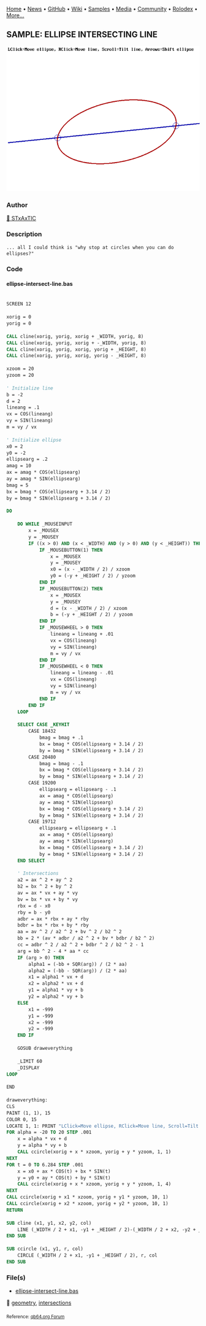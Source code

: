 [Home](https://qb64.com) • [News](../../news.md) • [GitHub](../../github.md) • [Wiki](../../wiki.md) • [Samples](../../samples.md) • [Media](../../media.md) • [Community](../../community.md) • [Rolodex](../../rolodex.md) • [More...](../../more.md)

## SAMPLE: ELLIPSE INTERSECTING LINE

![ellipse-intersect-line.png](img/ellipse-intersect-line.png)

### Author

[🐝 STxAxTIC](../stxaxtic.md) 

### Description

```text
... all I could think is "why stop at circles when you can do ellipses?"
```

### Code

#### ellipse-intersect-line.bas

```vb

SCREEN 12

xorig = 0
yorig = 0

CALL cline(xorig, yorig, xorig + _WIDTH, yorig, 8)
CALL cline(xorig, yorig, xorig + -_WIDTH, yorig, 8)
CALL cline(xorig, yorig, xorig, yorig + _HEIGHT, 8)
CALL cline(xorig, yorig, xorig, yorig - _HEIGHT, 8)

xzoom = 20
yzoom = 20

' Initialize line
b = -2
d = 2
lineang = .1
vx = COS(lineang)
vy = SIN(lineang)
m = vy / vx

' Initialize ellipse
x0 = 2
y0 = -2
ellipsearg = .2
amag = 10
ax = amag * COS(ellipsearg)
ay = amag * SIN(ellipsearg)
bmag = 5
bx = bmag * COS(ellipsearg + 3.14 / 2)
by = bmag * SIN(ellipsearg + 3.14 / 2)

DO

    DO WHILE _MOUSEINPUT
        x = _MOUSEX
        y = _MOUSEY
        IF ((x > 0) AND (x < _WIDTH) AND (y > 0) AND (y < _HEIGHT)) THEN
            IF _MOUSEBUTTON(1) THEN
                x = _MOUSEX
                y = _MOUSEY
                x0 = (x - _WIDTH / 2) / xzoom
                y0 = (-y + _HEIGHT / 2) / yzoom
            END IF
            IF _MOUSEBUTTON(2) THEN
                x = _MOUSEX
                y = _MOUSEY
                d = (x - _WIDTH / 2) / xzoom
                b = (-y + _HEIGHT / 2) / yzoom
            END IF
            IF _MOUSEWHEEL > 0 THEN
                lineang = lineang + .01
                vx = COS(lineang)
                vy = SIN(lineang)
                m = vy / vx
            END IF
            IF _MOUSEWHEEL < 0 THEN
                lineang = lineang - .01
                vx = COS(lineang)
                vy = SIN(lineang)
                m = vy / vx
            END IF
        END IF
    LOOP

    SELECT CASE _KEYHIT
        CASE 18432
            bmag = bmag + .1
            bx = bmag * COS(ellipsearg + 3.14 / 2)
            by = bmag * SIN(ellipsearg + 3.14 / 2)
        CASE 20480
            bmag = bmag - .1
            bx = bmag * COS(ellipsearg + 3.14 / 2)
            by = bmag * SIN(ellipsearg + 3.14 / 2)
        CASE 19200
            ellipsearg = ellipsearg - .1
            ax = amag * COS(ellipsearg)
            ay = amag * SIN(ellipsearg)
            bx = bmag * COS(ellipsearg + 3.14 / 2)
            by = bmag * SIN(ellipsearg + 3.14 / 2)
        CASE 19712
            ellipsearg = ellipsearg + .1
            ax = amag * COS(ellipsearg)
            ay = amag * SIN(ellipsearg)
            bx = bmag * COS(ellipsearg + 3.14 / 2)
            by = bmag * SIN(ellipsearg + 3.14 / 2)
    END SELECT

    ' Intersections
    a2 = ax ^ 2 + ay ^ 2
    b2 = bx ^ 2 + by ^ 2
    av = ax * vx + ay * vy
    bv = bx * vx + by * vy
    rbx = d - x0
    rby = b - y0
    adbr = ax * rbx + ay * rby
    bdbr = bx * rbx + by * rby
    aa = av ^ 2 / a2 ^ 2 + bv ^ 2 / b2 ^ 2
    bb = 2 * (av * adbr / a2 ^ 2 + bv * bdbr / b2 ^ 2)
    cc = adbr ^ 2 / a2 ^ 2 + bdbr ^ 2 / b2 ^ 2 - 1
    arg = bb ^ 2 - 4 * aa * cc
    IF (arg > 0) THEN
        alpha1 = (-bb + SQR(arg)) / (2 * aa)
        alpha2 = (-bb - SQR(arg)) / (2 * aa)
        x1 = alpha1 * vx + d
        x2 = alpha2 * vx + d
        y1 = alpha1 * vy + b
        y2 = alpha2 * vy + b
    ELSE
        x1 = -999
        y1 = -999
        x2 = -999
        y2 = -999
    END IF

    GOSUB draweverything

    _LIMIT 60
    _DISPLAY
LOOP

END

draweverything:
CLS
PAINT (1, 1), 15
COLOR 0, 15
LOCATE 1, 1: PRINT "LClick=Move ellipse, RClick=Move line, Scroll=Tilt line, Arrows=Shift ellipse"
FOR alpha = -20 TO 20 STEP .001
    x = alpha * vx + d
    y = alpha * vy + b
    CALL ccircle(xorig + x * xzoom, yorig + y * yzoom, 1, 1)
NEXT
FOR t = 0 TO 6.284 STEP .001
    x = x0 + ax * COS(t) + bx * SIN(t)
    y = y0 + ay * COS(t) + by * SIN(t)
    CALL ccircle(xorig + x * xzoom, yorig + y * yzoom, 1, 4)
NEXT
CALL ccircle(xorig + x1 * xzoom, yorig + y1 * yzoom, 10, 1)
CALL ccircle(xorig + x2 * xzoom, yorig + y2 * yzoom, 10, 1)
RETURN

SUB cline (x1, y1, x2, y2, col)
    LINE (_WIDTH / 2 + x1, -y1 + _HEIGHT / 2)-(_WIDTH / 2 + x2, -y2 + _HEIGHT / 2), col
END SUB

SUB ccircle (x1, y1, r, col)
    CIRCLE (_WIDTH / 2 + x1, -y1 + _HEIGHT / 2), r, col
END SUB

```

### File(s)

* [ellipse-intersect-line.bas](src/ellipse-intersect-line.bas)

🔗 [geometry](../geometry.md), [intersections](../intersections.md)


<sub>Reference: [qb64.org Forum](https://qb64forum.alephc.xyz/index.php?topic=2302.0) </sub>
